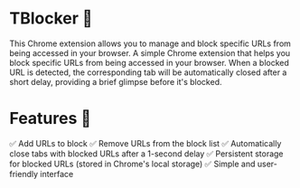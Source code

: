 # TBlocker 🚫
This Chrome extension allows you to manage and block specific URLs from being accessed in your browser. 
A simple Chrome extension that helps you block specific URLs from being accessed in your browser. When a blocked URL is detected, the corresponding tab will be automatically closed after a short delay, providing a brief glimpse before it's blocked.

# Features 🚀
✅ Add URLs to block
✅ Remove URLs from the block list
✅ Automatically close tabs with blocked URLs after a 1-second delay
✅ Persistent storage for blocked URLs (stored in Chrome's local storage)
✅ Simple and user-friendly interface
